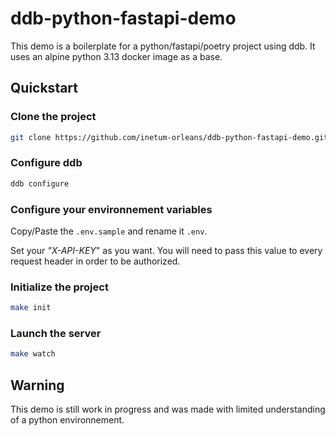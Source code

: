 # ddb-python-fastapi-demo

This demo is a boilerplate for a python/fastapi/poetry project using ddb.
It uses an alpine python 3.13 docker image as a base.

## Quickstart

### Clone the project

```bash
git clone https://github.com/inetum-orleans/ddb-python-fastapi-demo.git
```

### Configure ddb

```bash
ddb configure
```

### Configure your environnement variables

Copy/Paste the ```.env.sample``` and rename it ```.env```.

Set your *"X-API-KEY*" as you want. You will need to pass this value to every request header in order to be authorized.

### Initialize the project

```bash 
make init
```

### Launch the server
```bash
make watch
```

## Warning

This demo is still work in progress and was made with limited understanding of a python environnement.